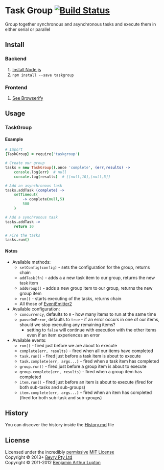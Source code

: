 # Task Group [![Build Status](https://secure.travis-ci.org/bevry/taskgroup.png?branch=master)](http://travis-ci.org/bevry/taskgroup)
Group together synchronous and asynchronous tasks and execute them in either serial or parallel



## Install

### Backend

1. [Install Node.js](http://bevry.me/node/install)
2. `npm install --save taskgroup`

### Frontend

1. [See Browserify](http://browserify.org/)



## Usage

### TaskGroup

#### Example

``` coffeescript
# Import
{TaskGroup} = require('taskgroup')

# Create our group
tasks = new TaskGroup().once 'complete', (err,results) ->
	console.log(err)  # null
	console.log(results)  # [[null,10],[null,5]]

# Add an asynchronous task
tasks.addTask (complete) ->
	setTimeout(
		-> complete(null,5)
		500
	)

# Add a synchronous task
tasks.addTask ->
	return 10

# Fire the tasks
tasks.run()
```

#### Notes

- Available methods:
	- `setConfig(config)` - sets the configuration for the group, returns chain
	- `addTask(fn)` - adds a a new task item to our group, returns the new task item
	- `addGroup()` - adds a new group item to our group, returns the new group item
	- `run()` - starts executing of the tasks, returns chain
	- All those of [EventEmitter2](https://github.com/hij1nx/EventEmitter2)
- Available configuration:
	- `concurrency`, defaults to `0` - how many items to run at the same time
	- `pauseOnError`, defaults to `true` - if an error occurs in one of our items, should we stop executing any remaining items?
		- setting to `false` will continue with execution with the other items even if an item experiences an error
- Available events:
	- `run()` - fired just before we are about to execute
	- `complete(err, results)` - fired when all our items have completed
	- `task.run()` - fired just before a task item is about to execute
	- `task.complete(err, args...)` - fired when a task item has completed
	- `group.run()` - fired just before a group item is about to execute
	- `group.complete(err, results)` - fired when a group item has completed
	- `item.run()` - fired just before an item is about to execute (fired for both sub-tasks and sub-groups)
	- `item.complete(err, args...)` - fired when an item has completed (fired for both sub-task and sub-groups)

## History
You can discover the history inside the [History.md](https://github.com/bevry/taskgroup/blob/master/History.md#files) file



## License
Licensed under the incredibly [permissive](http://en.wikipedia.org/wiki/Permissive_free_software_licence) [MIT License](http://creativecommons.org/licenses/MIT/)
<br/>Copyright © 2013+ [Bevry Pty Ltd](http://bevry.me)
<br/>Copyright © 2011-2012 [Benjamin Arthur Lupton](http://balupton.com)
